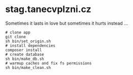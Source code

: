 stag.tanecvplzni.cz
===================

Sometimes it lasts in love but sometimes it hurts instead ...

```
# clone app
git clone
sh bin/set_origin.sh
# install dependencies
composer install
# create database
sh bin/make_db.sh
# warmup caches and fix fs permissions
sh bin/make_clean.sh
```
